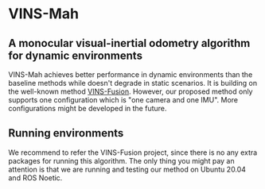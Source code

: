 # VINS-Mah
## A monocular visual-inertial odometry algorithm for dynamic environments
VINS-Mah achieves better performance in dynamic environments than the baseline methods while doesn't degrade in static scenarios. It is building on the well-known method [VINS-Fusion](git@github.com:HKUST-Aerial-Robotics/VINS-Fusion.git). However, our proposed method only supports one configuration which is "one camera and one IMU". More configurations might be developed in the future.
## Running environments
We recommend to refer the VINS-Fusion project, since there is no any extra packages for running this algorithm. The only thing you might pay an attention is that we are running and testing our method on Ubuntu 20.04 and ROS Noetic.

